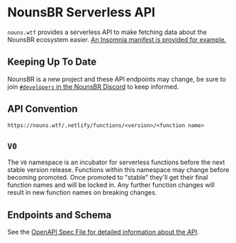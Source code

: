 # NounsBR Serverless API

`nouns.wtf` provides a serverless API to make fetching data about the NounsBR ecosystem easier. [An Insomnia manifest is provided for example.](./docs/insomnia.json)

## Keeping Up To Date

NounsBR is a new project and these API endpoints may change, be sure to join [`#developers` in the NounsBR Discord](https://discord.gg/nouns) to keep informed.

## API Convention

`https://nouns.wtf/.netlify/functions/<version>/<function name>`

## `V0`

The `V0` namespace is an incubator for serverless functions before the next stable version release. Functions within this namespace may change before becoming promoted. Once promoted to "stable" they'll get their final function names and will be locked in. Any further function changes will result in new function names on breaking changes.

## Endpoints and Schema

See the [OpenAPI Spec File for detailed information about the API](docs/swagger.yaml).
